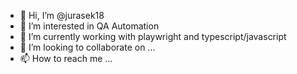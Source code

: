 - 👋 Hi, I’m @jurasek18
- 👀 I’m interested in QA Automation
- 🌱 I’m currently working with playwright and typescript/javascript
- 💞️ I’m looking to collaborate on ...
- 📫 How to reach me ...

<!---
jurasek18/jurasek18 is a ✨ special ✨ repository because its `README.md` (this file) appears on your GitHub profile.
You can click the Preview link to take a look at your changes.
--->
